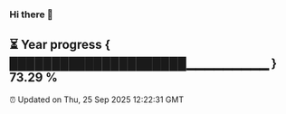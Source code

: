 ### Hi there 👋
⏳ Year progress { █████████████████████▁▁▁▁▁▁▁▁▁ } 73.29 %
---
⏰ Updated on Thu, 25 Sep 2025 12:22:31 GMT

